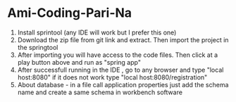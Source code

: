 # Ami-Coding-Pari-Na
1. Install sprintool (any IDE will work but I prefer this one)
2. Download the zip file from git link and extract. Then import the project in the springtool
3. After importing you will have access to the code files. Then click at a play button above and run as "spring app"
4. After successfull running in the IDE , go to any browser and type "local host:8080" if it does not work type "local host:8080/registration"
5. About database - in a file call application properties just add the schema name and create a same schema in workbench software
